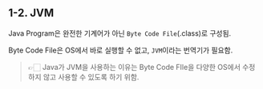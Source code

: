 ## 1-2. JVM

Java Program은 완전한 기계어가 아닌 `Byte Code File`(.class)로 구성됨.

Byte Code File은 OS에서 바로 실행할 수 없고, `JVM`이라는 번역기가 필요함.

> 👉🏻 Java가 JVM을 사용하는 이유는 Byte Code FIle을 다양한 OS에서 수정하지 않고 사용할 수 있도록 하기 위함.